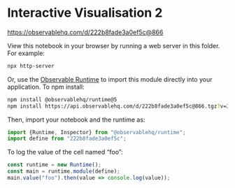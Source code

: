 # Interactive Visualisation 2

https://observablehq.com/d/222b8fade3a0ef5c@866

View this notebook in your browser by running a web server in this folder. For
example:

~~~sh
npx http-server
~~~

Or, use the [Observable Runtime](https://github.com/observablehq/runtime) to
import this module directly into your application. To npm install:

~~~sh
npm install @observablehq/runtime@5
npm install https://api.observablehq.com/d/222b8fade3a0ef5c@866.tgz?v=3
~~~

Then, import your notebook and the runtime as:

~~~js
import {Runtime, Inspector} from "@observablehq/runtime";
import define from "222b8fade3a0ef5c";
~~~

To log the value of the cell named “foo”:

~~~js
const runtime = new Runtime();
const main = runtime.module(define);
main.value("foo").then(value => console.log(value));
~~~
